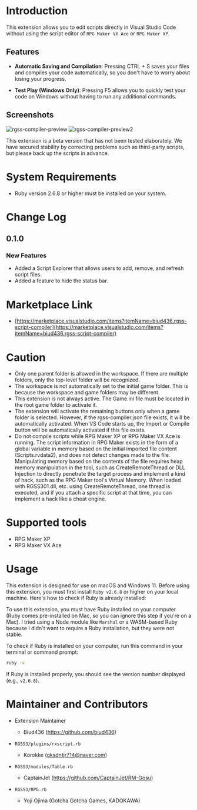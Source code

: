 # Introduction

This extension allows you to edit scripts directly in Visual Studio Code without using the script editor of `RPG Maker VX Ace` or `RPG Maker XP`.

## Features

-   **Automatic Saving and Compilation**: Pressing CTRL + S saves your files and compiles your code automatically, so you don't have to worry about losing your progress.

-   **Test Play (Windows Only)**: Pressing F5 allows you to quickly test your code on Windows without having to run any additional commands.

## Screenshots

![rgss-compiler-preview](https://user-images.githubusercontent.com/13586185/186309563-f5d00d1c-c9bb-4b93-8bb1-e98f888d705c.gif)
![rgss-compiler-preview2](https://user-images.githubusercontent.com/13586185/223461482-994b2186-7f37-4e87-a398-333bf6ce4cff.gif)

This extension is a beta version that has not been tested elaborately. We have secured stability by correcting problems such as third-party scripts, but please back up the scripts in advance.

# System Requirements

-   Ruby version 2.6.8 or higher must be installed on your system.

# Change Log

## 0.1.0

### New Features

-   Added a Script Explorer that allows users to add, remove, and refresh script files.
-   Added a feature to hide the status bar.

# Marketplace Link

-   [https://marketplace.visualstudio.com/items?itemName=biud436.rgss-script-compiler](https://marketplace.visualstudio.com/items?itemName=biud436.rgss-script-compiler)

# Caution

-   Only one parent folder is allowed in the workspace. If there are multiple folders, only the top-level folder will be recognized.
-   The workspace is not automatically set to the initial game folder. This is because the workspace and game folders may be different.
-   This extension is not always active. The Game.ini file must be located in the root game folder to activate it.
-   The extension will activate the remaining buttons only when a game folder is selected. However, if the rgss-compiler.json file exists, it will be automatically activated. When VS Code starts up, the Import or Compile button will be automatically activated if this file exists.
-   Do not compile scripts while RPG Maker XP or RPG Maker VX Ace is running. The script information in RPG Maker exists in the form of a global variable in memory based on the initial imported file content (Scripts.rvdata2), and does not detect changes made to the file. Manipulating memory based on the contents of the file requires heap memory manipulation in the tool, such as CreateRemoteThread or DLL Injection to directly penetrate the target process and implement a kind of hack, such as the RPG Maker tool's Virtual Memory. When loaded with RGSS301.dll, etc. using CreateRemoteThread, one thread is executed, and if you attach a specific script at that time, you can implement a hack like a cheat engine.

# Supported tools

-   RPG Maker XP
-   RPG Maker VX Ace

# Usage

This extension is designed for use on macOS and Windows 11. Before using this extension, you must first install `Ruby v2.6.8` or higher on your local machine. Here's how to check if Ruby is already installed:

To use this extension, you must have Ruby installed on your computer (Ruby comes pre-installed on Mac, so you can ignore this step if you're on a Mac). I tried using a Node module like `Marshal` or a WASM-based Ruby because I didn't want to require a Ruby installation, but they were not stable.

To check if Ruby is installed on your computer, run this command in your terminal or command prompt:

```bash
ruby -v
```

If Ruby is installed properly, you should see the version number displayed (e.g., `v2.6.8`).

# Maintainer and Contributors

-   Extension Maintainer

    -   Biud436 (https://github.com/biud436)

-   `RGSS3/plugins/rxscript.rb`

    -   Korokke (gksdntjr714@naver.com)

-   `RGSS3/modules/Table.rb`

    -   CaptainJet (https://github.com/CaptainJet/RM-Gosu)

-   `RGSS3/RPG.rb`
    -   Yoji Ojima (Gotcha Gotcha Games, KADOKAWA)
